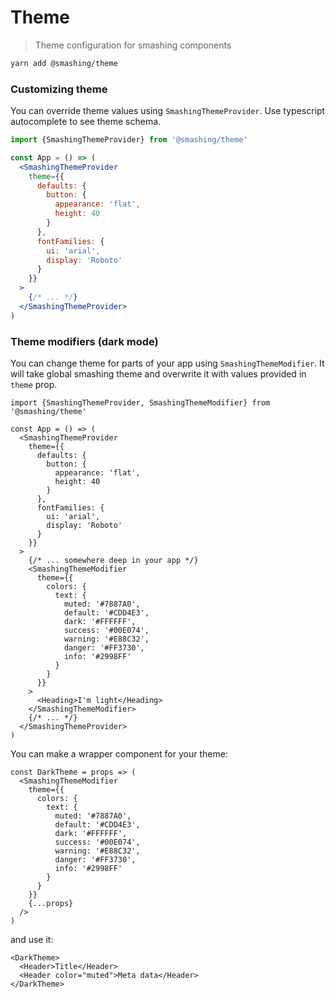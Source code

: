 # Theme

> Theme configuration for smashing components

```sh
yarn add @smashing/theme
```

### Customizing theme

You can override theme values using `SmashingThemeProvider`. Use typescript autocomplete to see theme schema.

```jsx
import {SmashingThemeProvider} from '@smashing/theme'

const App = () => (
  <SmashingThemeProvider
    theme={{
      defaults: {
        button: {
          appearance: 'flat',
          height: 40
        }
      },
      fontFamilies: {
        ui: 'arial',
        display: 'Roboto'
      }
    }}
  >
    {/* ... */}
  </SmashingThemeProvider>
)
```

### Theme modifiers (dark mode)

You can change theme for parts of your app using `SmashingThemeModifier`. It will take global smashing theme and overwrite it with values provided in `theme` prop.

```tsx
import {SmashingThemeProvider, SmashingThemeModifier} from '@smashing/theme'

const App = () => (
  <SmashingThemeProvider
    theme={{
      defaults: {
        button: {
          appearance: 'flat',
          height: 40
        }
      },
      fontFamilies: {
        ui: 'arial',
        display: 'Roboto'
      }
    }}
  >
    {/* ... somewhere deep in your app */}
    <SmashingThemeModifier
      theme={{
        colors: {
          text: {
            muted: '#7887A0',
            default: '#CDD4E3',
            dark: '#FFFFFF',
            success: '#00E074',
            warning: '#E88C32',
            danger: '#FF3730',
            info: '#2998FF'
          }
        }
      }}
    >
      <Heading>I'm light</Heading>
    </SmashingThemeModifier>
    {/* ... */}
  </SmashingThemeProvider>
)
```

You can make a wrapper component for your theme:

```tsx
const DarkTheme = props => (
  <SmashingThemeModifier
    theme={{
      colors: {
        text: {
          muted: '#7887A0',
          default: '#CDD4E3',
          dark: '#FFFFFF',
          success: '#00E074',
          warning: '#E88C32',
          danger: '#FF3730',
          info: '#2998FF'
        }
      }
    }}
    {...props}
  />
)
```

and use it:

```tsx
<DarkTheme>
  <Header>Title</Header>
  <Header color="muted">Meta data</Header>
</DarkTheme>
```
